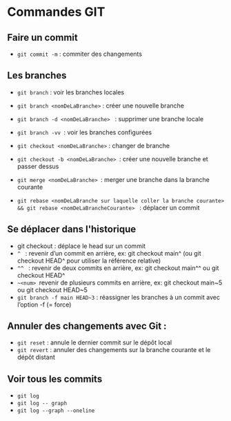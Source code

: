 # Commandes GIT


## Faire un commit
- `git commit -m` : commiter des changements

## Les branches

- `git branch` : voir les branches locales
- `git branch <nomDeLaBranche>` : créer une nouvelle branche
- `git branch -d <nomDeLaBranche> ` : supprimer une branche locale
- `git branch -vv `: voir les branches configurées 

- `git checkout <nomDeLaBranche>` : changer de branche
- `git checkout -b <nomDeLaBranche> `: créer une nouvelle branche et passer dessus  

- `git merge <nomDeLaBranche> `: merger une branche dans la branche courante
- `git rebase <nomDeLaBranche sur laquelle coller la branche courante> && git rebase <nomDeLaBrancheCourante> ` : déplacer un commit 

## Se déplacer dans l'historique

- git checkout <hash du commit> : déplace le head sur un commit
- `^ `	: revenir d’un commit en arrière,
ex: git checkout main^ (ou git checkout HEAD^ pour utiliser la référence relative)
- `^^ `	: revenir de deux commits en arrière,
ex: git checkout main^^ ou git checkout HEAD^
- `~<num> `revenir de plusieurs commits en arrière,
ex: git checkout  main~5 ou git checkout HEAD~5
- `git branch -f main HEAD~3` : réassigner les branches à un commit avec l’option -f (= force)


## Annuler des changements avec Git :

- `git reset` : annule le dernier commit sur le dépôt local
- `git revert` : annuler des changements sur la branche courante et le dépôt distant

## Voir tous les commits

- `git log`
- `git log -- graph`
- `git log --graph --oneline`



